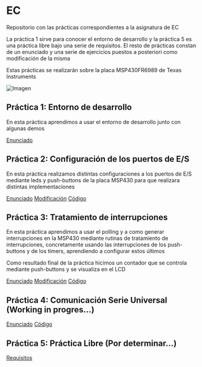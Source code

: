 # EC
Repositorio con las prácticas correspondientes a la asignatura de EC  
  
La práctica 1 sirve para conocer el entorno de desarrollo y la práctica 5 es una práctica libre bajo una serie de requisitos. El resto de prácticas constan de un enunciado y una serie de ejercicios puestos a posteriori como modificación de la misma  
  
Estas prácticas se realizarán sobre la placa MSP430FR6989 de Texas Instruments  
  
![Imagen](https://www.ti.com/content/dam/ticom/images/products/ic/microcontrollers/msp/evm-board/msp-exp430fr6989-angled.png)  

## Práctica 1: Entorno de desarrollo  
En esta práctica aprendimos a usar el entorno de desarrollo junto con algunas demos  
  
[Enunciado](practica1/enunciado.pdf)  

## Práctica 2: Configuración de los puertos de E/S  
En esta práctica realizamos distintas configuraciones a los puertos de E/S mediante leds y push-buttons de la placa MSP430 para que realizara distintas implementaciones  
  
[Enunciado](practica2/enunciado.pdf) [Modificación](practica2/modificacion.pdf) [Código](practica2/main.c)  

## Práctica 3: Tratamiento de interrupciones  
En esta práctica aprendimos a usar el polling y a como generar interrupciones en la MSP430 mediante rutinas de tratamiento de interrupciones, concretamente usando las interrupciones de los push-buttons y de los timers, aprendiendo a configurar estos últimos  
  
Como resultado final de la práctica hicimos un contador que se controla mediante push-buttons y se visualiza en el LCD  
  
[Enunciado](practica3/enunciado.pdf) [Modificación](practica3/modificacion.pdf) [Código](practica3/main.c)  

## Práctica 4: Comunicación Serie Universal (Working in progres...)  
  
[Enunciado](practica4/enunciado.pdf) [Código](practica4/main.c)  

## Práctica 5: Práctica Libre (Por determinar...)  
  
[Requisitos](practica5/requisitos.pdf)  
